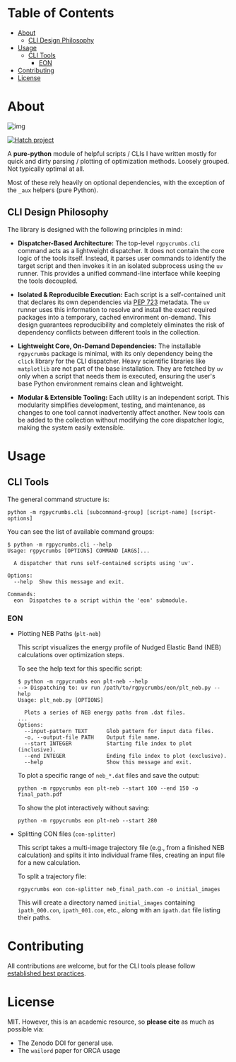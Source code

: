 
# Table of Contents

-   [About](#org78edd98)
    -   [CLI Design Philosophy](#orgef213ce)
-   [Usage](#orgbdc64ce)
    -   [CLI Tools](#org86529f6)
        -   [EON](#org5ab1cb7)
-   [Contributing](#orgac70168)
-   [License](#org7a5cb11)



<a id="org78edd98"></a>

# About

![img](branding/logo/pycrumbs_logo.webp)

[![Hatch project](https://img.shields.io/badge/%F0%9F%A5%9A-Hatch-4051b5.svg)](https://github.com/pypa/hatch)

A **pure-python** module of helpful scripts / CLIs I have written mostly for quick
and dirty parsing / plotting of optimization methods. Loosely grouped. Not
typically optimal at all.

Most of these rely heavily on optional dependencies, with the exception of the
`_aux` helpers (pure Python).


<a id="orgef213ce"></a>

## CLI Design Philosophy

The library is designed with the following principles in mind:

-   **Dispatcher-Based Architecture:** The top-level `rgpycrumbs.cli` command acts as a
    lightweight dispatcher. It does not contain the core logic of the tools
    itself. Instead, it parses user commands to identify the target script and
    then invokes it in an isolated subprocess using the `uv` runner. This provides
    a unified command-line interface while keeping the tools decoupled.

-   **Isolated & Reproducible Execution:** Each script is a self-contained unit that
    declares its own dependencies via [PEP 723](https://peps.python.org/pep-0723/) metadata. The `uv` runner uses this
    information to resolve and install the exact required packages into a
    temporary, cached environment on-demand. This design guarantees
    reproducibility and completely eliminates the risk of dependency conflicts
    between different tools in the collection.

-   **Lightweight Core, On-Demand Dependencies:** The installable `rgpycrumbs`
    package is minimal, with its only dependency being the `click` library for the
    CLI dispatcher. Heavy scientific libraries like `matplotlib`  are not part of
    the base installation. They are fetched by `uv` only when a script that needs
    them is executed, ensuring the user's base Python environment remains clean
    and lightweight.

-   **Modular & Extensible Tooling:** Each utility is an independent script. This
    modularity simplifies development, testing, and maintenance, as changes to one
    tool cannot inadvertently affect another. New tools can be added to the
    collection without modifying the core dispatcher logic, making the system
    easily extensible.


<a id="orgbdc64ce"></a>

# Usage


<a id="org86529f6"></a>

## CLI Tools

The general command structure is:

    python -m rgpycrumbs.cli [subcommand-group] [script-name] [script-options]

You can see the list of available command groups:

    $ python -m rgpycrumbs.cli --help
    Usage: rgpycrumbs [OPTIONS] COMMAND [ARGS]...
    
      A dispatcher that runs self-contained scripts using 'uv'.
    
    Options:
      --help  Show this message and exit.
    
    Commands:
      eon  Dispatches to a script within the 'eon' submodule.


<a id="org5ab1cb7"></a>

### EON

-   Plotting NEB Paths (`plt-neb`)

    This script visualizes the energy profile of Nudged Elastic Band (NEB) calculations over optimization steps.
    
    To see the help text for this specific script:
    
        $ python -m rgpycrumbs eon plt-neb --help
        --> Dispatching to: uv run /path/to/rgpycrumbs/eon/plt_neb.py --help
        Usage: plt_neb.py [OPTIONS]
        
          Plots a series of NEB energy paths from .dat files.
        ...
        Options:
          --input-pattern TEXT      Glob pattern for input data files.
          -o, --output-file PATH    Output file name.
          --start INTEGER           Starting file index to plot (inclusive).
          --end INTEGER             Ending file index to plot (exclusive).
          --help                    Show this message and exit.
    
    To plot a specific range of `neb_*.dat` files and save the output:
    
        python -m rgpycrumbs eon plt-neb --start 100 --end 150 -o final_path.pdf
    
    To show the plot interactively without saving:
    
        python -m rgpycrumbs eon plt-neb --start 280

-   Splitting CON files (`con-splitter`)

    This script takes a multi-image trajectory file (e.g., from a finished NEB
    calculation) and splits it into individual frame files, creating an input file
    for a new calculation.
    
    To split a trajectory file:
    
        rgpycrumbs eon con-splitter neb_final_path.con -o initial_images
    
    This will create a directory named `initial_images` containing `ipath_000.con`,
    `ipath_001.con`, etc., along with an `ipath.dat` file listing their paths.


<a id="orgac70168"></a>

# Contributing

All contributions are welcome, but for the CLI tools please follow [established
best practices](https://realpython.com/python-script-structure/).


<a id="org7a5cb11"></a>

# License

MIT. However, this is an academic resource, so **please cite** as much as possible
via:

-   The Zenodo DOI for general use.
-   The `wailord` paper for ORCA usage

